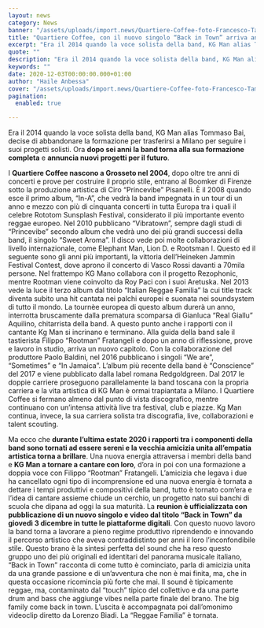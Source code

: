 ```yaml
---
layout: news
category: News
banner: "/assets/uploads/import.news/Quartiere-Coffee-foto-Francesco-Tammaro-640x427.jpg"
title: "Quartiere Coffee, con il nuovo singolo “Back in Town” arriva anche la reunion"
excerpt: "Era il 2014 quando la voce solista della band, KG Man alias Tommaso Bai, decise di abbandonare la formazione per trasferirsi a Milano per seguire i suoi progetti solisti. Ora dopo sei anni la band torna alla sua formazione completa e annuncia nuovi progetti per il futuro. I Quartiere Coffee nascono a Grosseto nel 2004, dopo oltre tre anni di [&hellip"
quote: ""
description: "Era il 2014 quando la voce solista della band, KG Man alias Tommaso Bai, decise di abbandonare la formazione per trasferirsi a Milano per seguire i suoi progetti solisti. Ora dopo sei anni la band torna alla sua formazione completa e annuncia nuovi progetti per il futuro. I Quartiere Coffee nascono a Grosseto nel 2004, dopo oltre tre anni di [&hellip"
keywords: ""
date: 2020-12-03T00:00:00.000+01:00
author: "Haile Anbessa"
cover: "/assets/uploads/import.news/Quartiere-Coffee-foto-Francesco-Tammaro-640x427.jpg"
pagination:
  enabled: true

---
```


Era il 2014 quando la voce solista della band, KG Man alias Tommaso Bai, decise di abbandonare la formazione per trasferirsi a Milano per seguire i suoi progetti solisti. Ora **dopo sei anni la band torna alla sua formazione completa** e **annuncia nuovi progetti per il futuro**.

I **Quartiere Coffee nascono a Grosseto nel 2004**, dopo oltre tre anni di concerti e prove per costruire il proprio stile, entrano al Boomker di Firenze sotto la produzione artistica di Ciro “Princevibe” Pisanelli. È il 2008 quando esce il primo album, “In-A”, che vedrà la band impegnata in un tour di un anno e mezzo con più di cinquanta concerti in tutta Europa tra i quali il celebre Rototom Sunsplash Festival, considerato il più importante evento reggae europeo. Nel 2010 pubblicano “Vibratown”, sempre dagli studi di “Princevibe” secondo album che vedrà uno dei più grandi successi della band, il singolo “Sweet Aroma”. Il disco vede poi molte collaborazioni di livello internazionale, come Elephant Man, Lion D. e Rootsman I. Questo ed il seguente sono gli anni più importanti, la vittoria dell’Heineken Jammin Festival Contest, dove aprono il concerto di Vasco Rossi davanti a 70mila persone. Nel frattempo KG Mano collabora con il progetto Rezophonic, mentre Rootman viene coinvolto da Roy Paci con i suoi Aretuska. Nel 2013 vede la luce il terzo album dal titolo “Italian Reggae Familia” la cui title track diventa subito una hit cantata nei palchi europei e suonata nei soundsystem di tutto il mondo. La tournèe europea di questo album durerà un anno, interrotta bruscamente dalla prematura scomparsa di Gianluca “Real Giallu” Aquilino, chitarrista della band. A questo punto anche i rapporti con il cantante Kg Man si incrinano e terminano. Alla guida della band sale il tastierista Filippo “Rootman” Fratangeli e dopo un anno di riflessione, prove e lavoro in studio, arriva un nuovo capitolo. Con la collaborazione del produttore Paolo Baldini, nel 2016 pubblicano i singoli “We are”, “Sometimes” e “In Jamaica”. L’album più recente della band è “Conscience” del 2017 e viene pubblicato dalla label romana Redgoldgreen. Dal 2017 le doppie carriere proseguono parallelamente la band toscana con la propria carriera e la vita artistica di KG Man è ormai trapiantata a Milano. I Quartiere Coffee si fermano almeno dal punto di vista discografico, mentre continuano con un’intensa attività live tra festival, club e piazze. Kg Man continua, invece, la sua carriera solista tra discografia, live, collaborazioni e talent scouting.

Ma ecco che **durante l’ultima estate 2020 i rapporti tra i componenti della band sono tornati ad essere sereni e la vecchia amicizia unita all’empatia artistica torna a brillare**. Una nuova energia attraversa i membri della band e **KG Man a tornare a cantare con loro**, d’ora in poi con una formazione a doppia voce con Filippo “Rootman” Fratangeli. L’amicizia che legava i due ha cancellato ogni tipo di incomprensione ed una nuova energia è tornata a dettare i tempi produttivi e compositivi della band, tutto è tornato com’era e l’idea di cantare assieme chiude un cerchio, un progetto nato sui banchi di scuola che dipana ad oggi la sua maturità. La **reunion è ufficializzata con pubblicazione di un nuovo singolo e video dal titolo “Back in Town” da giovedì 3 dicembre in tutte le piattaforme digitali**. Con questo nuovo lavoro la band torna a lavorare a pieno regime produttivo riprendendo e innovando il percorso artistico che aveva contraddistinto per anni il loro l’inconfondibile stile. Questo brano è la sintesi perfetta del sound che ha reso questo gruppo uno dei più originali ed identitari del panorama musicale italiano, “Back in Town” racconta di come tutto è cominciato, parla di amicizia unita da una grande passione e di un’avventura che non è mai finita, ma, che in questa occasione ricomincia più forte che mai. Il sound è tipicamente reggae, ma, contaminato dal “touch” tipico del collettivo e da una parte drum and bass che aggiunge vibes nella parte finale del brano. The big family come back in town. L’uscita è accompagnata poi dall’omonimo videoclip diretto da Lorenzo Biadi. La “Reggae Familia” è tornata.